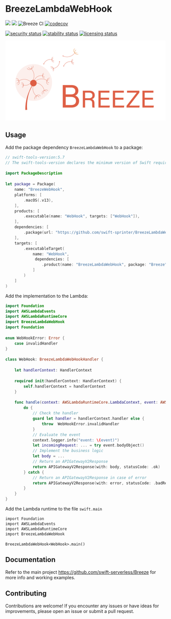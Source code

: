 # BreezeLambdaWebHook
[![](https://img.shields.io/endpoint?url=https%3A%2F%2Fswiftpackageindex.com%2Fapi%2Fpackages%2Fswift-serverless%2FBreezeLambdaWebHook%2Fbadge%3Ftype%3Dswift-versions)](https://swiftpackageindex.com/swift-serverless/BreezeLambdaWebHook) [![](https://img.shields.io/endpoint?url=https%3A%2F%2Fswiftpackageindex.com%2Fapi%2Fpackages%2Fswift-serverless%2FBreezeLambdaWebHook%2Fbadge%3Ftype%3Dplatforms)](https://swiftpackageindex.com/swift-serverless/BreezeLambdaWebHook) ![Breeze CI](https://github.com/swift-serverless/BreezeLambdaWebHook/actions/workflows/swift-test.yml/badge.svg) [![codecov](https://codecov.io/gh/swift-serverless/BreezeLambdaWebHook/branch/main/graph/badge.svg?token=PJR7YGBSQ0)](https://codecov.io/gh/swift-serverless/BreezeLambdaWebHook)

[![security status](https://www.meterian.io/badge/gh/swift-serverless/BreezeLambdaWebHook/security?branch=main)](https://www.meterian.io/report/gh/swift-serverless/BreezeLambdaWebHook)
[![stability status](https://www.meterian.io/badge/gh/swift-serverless/BreezeLambdaWebHook/stability?branch=main)](https://www.meterian.io/report/gh/swift-serverless/BreezeLambdaWebHook)
[![licensing status](https://www.meterian.io/badge/gh/swift-serverless/BreezeLambdaWebHook/licensing?branch=main)](https://www.meterian.io/report/gh/swift-serverless/BreezeLambdaWebHook)

![Breeze](logo.png)

## Usage

Add the package dependency `BreezeLambdaWebHook` to a package:

```swift
// swift-tools-version:5.7
// The swift-tools-version declares the minimum version of Swift required to build this package.

import PackageDescription

let package = Package(
    name: "BreezeWebHook",
    platforms: [
        .macOS(.v13),
    ],
    products: [
        .executable(name: "WebHook", targets: ["WebHook"]),
    ],
    dependencies: [
        .package(url: "https://github.com/swift-sprinter/BreezeLambdaWebHook.git", from: "0.4.0")
    ],
    targets: [
        .executableTarget(
            name: "WebHook",
             dependencies: [
                .product(name: "BreezeLambdaWebHook", package: "Breeze"),
            ]
        )
    ]
)
```

Add the implementation to the Lambda:

```swift
import Foundation
import AWSLambdaEvents
import AWSLambdaRuntimeCore
import BreezeLambdaWebHook
import Foundation

enum WebHookError: Error {
    case invalidHandler
}

class WebHook: BreezeLambdaWebHookHandler {
    
    let handlerContext: HandlerContext
    
    required init(handlerContext: HandlerContext) {
        self.handlerContext = handlerContext
    }
    
    func handle(context: AWSLambdaRuntimeCore.LambdaContext, event: AWSLambdaEvents.APIGatewayV2Request) async -> AWSLambdaEvents.APIGatewayV2Response {
        do {
            // Check the handler
            guard let handler = handlerContext.handler else {
                throw  WebHookError.invalidHandler
            }
            // Evaluate the event
            context.logger.info("event: \(event)")
            let incomingRequest: ... = try event.bodyObject()
            // Implement the business logic
            let body = ...
            // Return an APIGatewayV2Response
            return APIGatewayV2Response(with: body, statusCode: .ok)
        } catch {
            // Return an APIGatewayV2Response in case of error
            return APIGatewayV2Response(with: error, statusCode: .badRequest)
        }
    }
}
```

Add the Lambda runtime to the file `swift.main`
```
import Foundation
import AWSLambdaEvents
import AWSLambdaRuntimeCore
import BreezeLambdaWebHook

BreezeLambdaWebHook<WebHook>.main()
```

## Documentation

Refer to the main project https://github.com/swift-serverless/Breeze for more info and working examples.

## Contributing

Contributions are welcome! If you encounter any issues or have ideas for improvements, please open an issue or submit a pull request.



